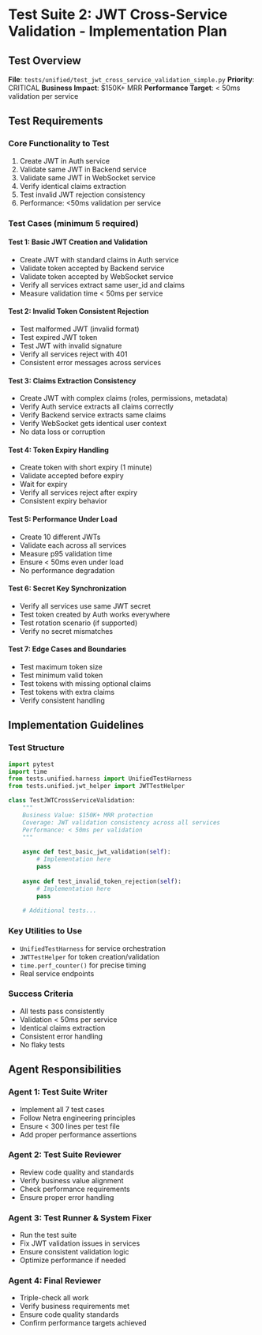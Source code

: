# Test Suite 2: JWT Cross-Service Validation - Implementation Plan

## Test Overview
**File**: `tests/unified/test_jwt_cross_service_validation_simple.py`
**Priority**: CRITICAL
**Business Impact**: $150K+ MRR
**Performance Target**: < 50ms validation per service

## Test Requirements

### Core Functionality to Test
1. Create JWT in Auth service
2. Validate same JWT in Backend service
3. Validate same JWT in WebSocket service
4. Verify identical claims extraction
5. Test invalid JWT rejection consistency
6. Performance: <50ms validation per service

### Test Cases (minimum 5 required)

#### Test 1: Basic JWT Creation and Validation
- Create JWT with standard claims in Auth service
- Validate token accepted by Backend service
- Validate token accepted by WebSocket service
- Verify all services extract same user_id and claims
- Measure validation time < 50ms per service

#### Test 2: Invalid Token Consistent Rejection
- Test malformed JWT (invalid format)
- Test expired JWT token
- Test JWT with invalid signature
- Verify all services reject with 401
- Consistent error messages across services

#### Test 3: Claims Extraction Consistency
- Create JWT with complex claims (roles, permissions, metadata)
- Verify Auth service extracts all claims correctly
- Verify Backend service extracts same claims
- Verify WebSocket gets identical user context
- No data loss or corruption

#### Test 4: Token Expiry Handling
- Create token with short expiry (1 minute)
- Validate accepted before expiry
- Wait for expiry
- Verify all services reject after expiry
- Consistent expiry behavior

#### Test 5: Performance Under Load
- Create 10 different JWTs
- Validate each across all services
- Measure p95 validation time
- Ensure < 50ms even under load
- No performance degradation

#### Test 6: Secret Key Synchronization
- Verify all services use same JWT secret
- Test token created by Auth works everywhere
- Test rotation scenario (if supported)
- Verify no secret mismatches

#### Test 7: Edge Cases and Boundaries
- Test maximum token size
- Test minimum valid token
- Test tokens with missing optional claims
- Test tokens with extra claims
- Verify consistent handling

## Implementation Guidelines

### Test Structure
```python
import pytest
import time
from tests.unified.harness import UnifiedTestHarness
from tests.unified.jwt_helper import JWTTestHelper

class TestJWTCrossServiceValidation:
    """
    Business Value: $150K+ MRR protection
    Coverage: JWT validation consistency across all services
    Performance: < 50ms per validation
    """
    
    async def test_basic_jwt_validation(self):
        # Implementation here
        pass
    
    async def test_invalid_token_rejection(self):
        # Implementation here
        pass
    
    # Additional tests...
```

### Key Utilities to Use
- `UnifiedTestHarness` for service orchestration
- `JWTTestHelper` for token creation/validation
- `time.perf_counter()` for precise timing
- Real service endpoints

### Success Criteria
- All tests pass consistently
- Validation < 50ms per service
- Identical claims extraction
- Consistent error handling
- No flaky tests

## Agent Responsibilities

### Agent 1: Test Suite Writer
- Implement all 7 test cases
- Follow Netra engineering principles
- Ensure < 300 lines per test file
- Add proper performance assertions

### Agent 2: Test Suite Reviewer
- Review code quality and standards
- Verify business value alignment
- Check performance requirements
- Ensure proper error handling

### Agent 3: Test Runner & System Fixer
- Run the test suite
- Fix JWT validation issues in services
- Ensure consistent validation logic
- Optimize performance if needed

### Agent 4: Final Reviewer
- Triple-check all work
- Verify business requirements met
- Ensure code quality standards
- Confirm performance targets achieved